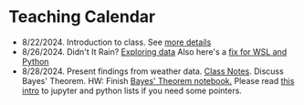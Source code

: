 # Teaching Calendar


- 8/22/2024. Introduction to class. See [more details](lessons/hw01.md)
- 8/26/2024. Didn't It Rain? [Exploring data](lessons/hw02.md) Also here's a [fix for WSL and Python](lessons/wsl.md)
- 8/28/2024. Present findings from weather data. [Class Notes](lessons/cw03.md). Discuss Bayes' Theorem. HW: Finish [Bayes' Theorem notebook.](lessons/Bayes_Theorem_Student.ipynb) Please read [this intro](lessons/jupyter-python-intro.md) to jupyter and python lists if you need some pointers.